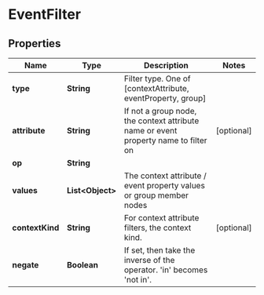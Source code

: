 

# EventFilter


## Properties

| Name | Type | Description | Notes |
|------------ | ------------- | ------------- | -------------|
|**type** | **String** | Filter type. One of [contextAttribute, eventProperty, group] |  |
|**attribute** | **String** | If not a group node, the context attribute name or event property name to filter on |  [optional] |
|**op** | **String** |  |  |
|**values** | **List&lt;Object&gt;** | The context attribute / event property values or group member nodes |  |
|**contextKind** | **String** | For context attribute filters, the context kind. |  [optional] |
|**negate** | **Boolean** | If set, then take the inverse of the operator. &#39;in&#39; becomes &#39;not in&#39;. |  |



